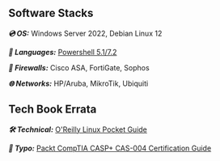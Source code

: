 ## Software Stacks

***💿 OS:*** Windows Server 2022, Debian Linux 12

***🤬 Languages:*** [Powershell 5.1/7.2](https://github.com/IZZY1996/IZZY1996/blob/main/Microsoft.Powershell_profile.ps1)

***🧱 Firewalls:*** Cisco ASA, FortiGate, Sophos

***🌐 Networks:*** HP/Aruba, MikroTik, Ubiquiti

## Tech Book Errata

***🛠️ Technical:*** [O'Reilly Linux Pocket Guide](https://www.oreilly.com/library/view/linux-pocket-guide/9781491927557/)

***🙊 Typo:*** [Packt CompTIA CASP+ CAS-004 Certification Guide](https://www.packtpub.com/product/comptia-casp-cas-004-certification-guide/9781801816779)
